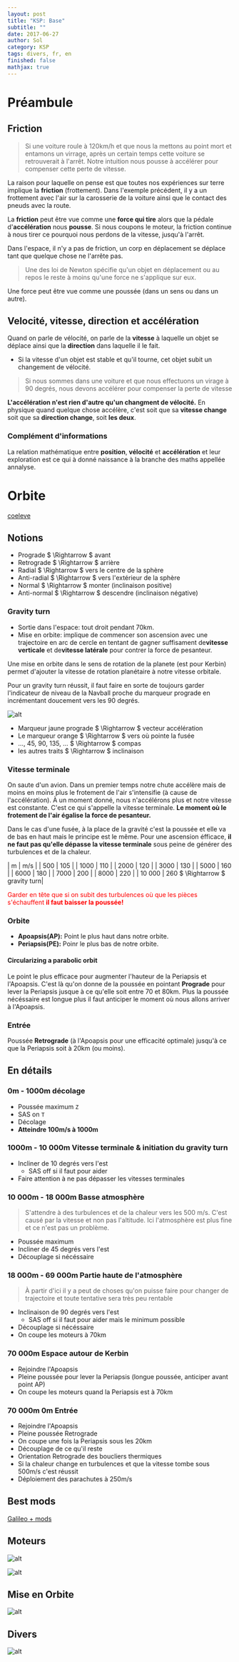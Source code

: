 ```yaml
---
layout: post
title: "KSP: Base"
subtitle: ""
date: 2017-06-27
author: Sol
category: KSP
tags: divers, fr, en
finished: false
mathjax: true
---
```


# Préambule

## Friction

> Si une voiture roule à 120km/h et que nous la mettons au point mort et entamons un virrage, après un certain temps cette voiture se retrouverait à l'arrêt. Notre intuition nous pousse à accélérer pour compenser cette perte de vitesse.

La raison pour laquelle on pense est que toutes nos expériences sur terre implique la **friction** (frottement). Dans l'exemple précédent, il y a un frottement avec l'air sur la carosserie de la voiture ainsi que le contact des pneuds avec la route.

La **friction** peut être vue comme une **force qui tire** alors que la pédale d'**accélération** nous **pousse**. Si nous coupons le moteur, la friction continue à nous tirer ce pourquoi nous perdons de la vitesse, jusqu'à l'arrêt.

Dans l'espace, il n'y a pas de friction, un corp en déplacement se déplace tant que quelque chose ne l'arrête pas.

> Une des loi de Newton spécifie qu'un objet en déplacement ou au repos le reste à moins qu'une force ne s'applique sur eux.

Une force peut être vue comme une poussée (dans un sens ou dans un autre).

## Velocité, vitesse, direction et accélération

Quand on parle de vélocité, on parle de la **vitesse** à laquelle un objet se déplace ainsi que la **direction** dans laquelle il le fait.

* Si la vitesse d'un objet est stable et qu'il tourne, cet objet subit un changement de vélocité.
> Si nous sommes dans une voiture et que nous effectuons un virage à 90 degrés, nous devons accélérer pour compenser la perte de vitesse

**L'accélération n'est rien d'autre qu'un changment de vélocité.** En physique quand quelque chose accélère, c'est soit que sa **vitesse change** soit que sa **direction change**, soit **les deux**.

### Complément d'informations
La relation mathématique entre **position**, **vélocité** et **accélération** et leur exploration est ce qui à donné naissance à la branche des maths appellée annalyse.




# Orbite

[coeleve](https://coeleveld.com/kerbal-space-program-how-to-get-into-orbit-and-back/)

## Notions

* Prograde $ \Rightarrow $ avant
* Retrograde $ \Rightarrow $ arrière
* Radial $ \Rightarrow $ vers le centre de la sphère
* Anti-radial $ \Rightarrow $ vers l'extérieur de la sphère
* Normal $ \Rightarrow $ monter (inclinaison positive)
* Anti-normal $ \Rightarrow $ descendre (inclinaison négative)

### Gravity turn

* Sortie dans l'espace: tout droit pendant 70km. 
* Mise en orbite: implique de commencer son ascension avec une trajectoire en arc de cercle en tentant de gagner suffisament de**vitesse verticale** et de**vitesse latérale** pour contrer la force de pesanteur.

Une mise en orbite dans le sens de rotation de la planete (est pour Kerbin) permet d'ajouter la vitesse de rotation planétaire à notre vitesse orbitale.

Pour un gravity turn réussit, il faut faire en sorte de toujours garder l'indicateur de niveau de la Navball proche du marqueur prograde en incrémentant doucement vers les 90 degrés.

![alt](https://coeleveld.com/wp-content/uploads/2016/09/Kerbal_Navball_Gravity_Turn.png)

* Marqueur jaune prograde $ \Rightarrow $ vecteur accélération
* Le marqueur orange $ \Rightarrow $ vers où pointe la fusée
* ..., 45, 90, 135, ... $ \Rightarrow $ compas
* les autres traits $ \Rightarrow $ inclinaison

### Vitesse terminale

On saute d'un avion. Dans un premier temps notre chute accélère mais de moins en moins plus le frotement de l'air s'intensifie (à cause de l'accélération). À un moment donné, nous n'accélérons plus et notre vitesse est constante. C'est ce qui s'appelle la vitesse terminale. **Le moment où le frotement de l'air égalise la force de pesanteur.**

Dans le cas d'une fusée, à la place de la gravité c'est la poussée et elle va de bas en haut mais le principe est le même. Pour une ascension éfficace, **il ne faut pas qu'elle dépasse la vitesse terminale** sous peine de générer des turbulences et de la chaleur.

| m | m/s |
| 500 | 105 |
| 1000 | 110 |
| 2000 | 120 |
| 3000 | 130 |
| 5000 | 160 |
| 6000 | 180 |
| 7000 | 200 |
| 8000 | 220 |
| 10 000 | 260 $ \Rightarrow $ gravity turn|

<span style="color:red"> Garder en tête que si on subit des turbulences où que les pièces s'échauffent **il faut baisser la poussée!** </span> 

### Orbite

* **Apoapsis(AP):** Point le plus haut dans notre orbite.
* **Periapsis(PE):** Poinr le plus bas de notre orbite.

#### Circularizing a parabolic orbit
Le point le plus efficace pour augmenter l'hauteur de la Periapsis et l'Apoapsis. C'est là qu'on donne de la poussée en pointant **Prograde** pour lever la Periapsis jusque à ce qu'elle soit entre 70 et 80km. Plus la poussée nécéssaire est longue plus il faut anticiper le moment où nous allons arriver à l'Apoapsis.


### Entrée
Poussée **Retrograde** (à l'Apoapsis pour une efficacité optimale) jusqu'à ce que la Periapsis soit à 20km (ou moins).

## En détails

### 0m - 1000m décolage

* Poussée maximum `Z`
* SAS on `T`
* Décolage
* **Atteindre 100m/s à 1000m**

### 1000m - 10 000m Vitesse terminale & initiation du gravity turn

* Incliner de 10 degrés vers l'est
    * SAS off si il faut pour aider
* Faire attention à ne pas dépasser les vitesses terminales

### 10 000m - 18 000m Basse atmosphère

> S'attendre à des turbulences et de la chaleur vers les 500 m/s. C'est causé par la vitesse et non pas l'altitude. Ici l'atmosphère est plus fine et ce n'est pas un problème.

* Poussée maximum
* Incliner de 45 degrés vers l'est
* Découplage si nécéssaire

### 18 000m - 69 000m Partie haute de l'atmosphère

> À partir d'ici il y a peut de choses qu'on puisse faire pour changer de trajectoire et toute tentative sera très peu rentable

* Inclinaison de 90 degrés vers l'est
    * SAS off si il faut pour aider mais le minimum possible
* Découplage si nécéssaire
* On coupe les moteurs à 70km

### 70 000m Espace autour de Kerbin
* Rejoindre l'Apoapsis
* Pleine poussée pour lever la Periapsis (longue poussée, anticiper avant point AP)
* On coupe les moteurs quand la Periapsis est à 70km

### 70 000m 0m Entrée

* Rejoindre l'Apoapsis
* Pleine poussée Retrograde
* On coupe une fois la Periapsis sous les 20km
* Découplage de ce qu'il reste
* Orientation Retrograde des boucliers thermiques
* Si la chaleur change en turbulences et que la vitesse tombe sous 500m/s c'est réussit
* Déploiement des parachutes à 250m/s







## Best mods

[Galileo + mods](https://www.youtube.com/watch?v=D5iYj8cc3Ko&t=695s)


## Moteurs

![alt](/00illustrations/ksp/engines1.png)

![alt](/00illustrations/ksp/tweakingEngine.png)



## Mise en Orbite

![alt](/00illustrations/ksp/orbitRocket.png)

## Divers

![alt](/00illustrations/ksp/align.png)


